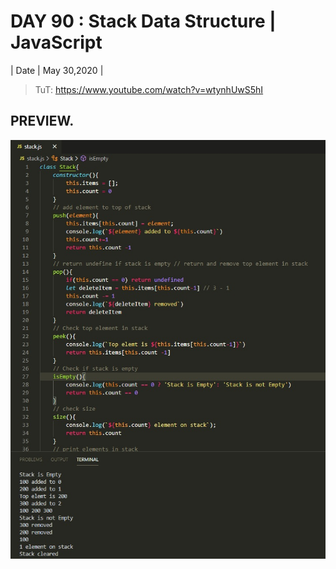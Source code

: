 # DAY 90 :  Stack Data Structure | JavaScript

| Date | May 30,2020 |

> TuT: https://www.youtube.com/watch?v=wtynhUwS5hI

## PREVIEW.
![Preview](Untitled.jpg)


